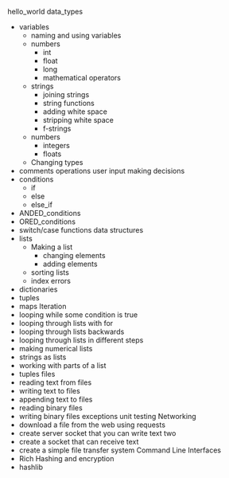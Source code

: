 hello_world
data_types
* variables
  * naming and using variables
  * numbers
    * int
    * float
    * long
    * mathematical operators
  * strings
    * joining strings
    * string functions
    * adding white space
    * stripping white space
    * f-strings
  * numbers
    * integers
    * floats
  * Changing types
* comments
operations
user input
making decisions
* conditions
  * if
  * else
  * else_if
* ANDED_conditions
* ORED_conditions
* switch/case
functions
data structures
* lists
  * Making a list
    * changing elements
    * adding elements
  * sorting lists
  * index errors
* dictionaries
* tuples
* maps
Iteration
* looping while some condition is true
* looping through lists with for
* looping through lists backwards
* looping through lists in different steps
* making numerical lists
* strings as lists
* working with parts of a list
* tuples
files
* reading text from files
* writing text to files
* appending text to files
* reading binary files
* writing binary files
exceptions
unit testing
Networking
* download a file from the web using requests
* create server socket that you can write text two
* create a socket that can receive text
* create a simple file transfer system
Command Line Interfaces
* Rich
Hashing and encryption
* hashlib